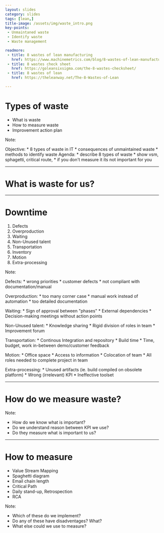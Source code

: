 ```yaml
---
layout: slides
category: slides
tags: [lean,]
title-image: /assets/img/waste_intro.png
key-points:
 - Unmaintaned waste
 - Identify waste
 - Waste management

readmore:
 - title: 8 wastes of lean manufacturing
   href: https://www.machinemetrics.com/blog/8-wastes-of-lean-manufacturing
 - title: 8 wastes check sheet
   href: https://goleansixsigma.com/the-8-wastes-checksheet/  
 - title: 8 wastes of lean
   href: https://theleanway.net/The-8-Wastes-of-Lean

---
```


# Types of waste

+ What is waste
+ How to measure waste
+ Improvement action plan

Note:

Objective:
    * 8 types of waste in IT
    * consequences of unmaintained waste
    * methods to identify waste
Agenda:
    * describe 8 types of waste
    * show vsm, sphagetti, critical route, 
    * if you don't measure it its not important for you



---

# What is waste for us?

---

# Downtime

1. Defects
2. Overproduction
3. Waiting
4. Non-Unused talent
5. Transportation
6. Inventory
7. Motion
8. Extra-processing

Note:

Defects: 
    * wrong priorities
    * customer defects
    * not compliant with documentation/manual

Overproduction: 
    * too many corner case
    * manual work instead of automation
    * too detailed documentation

Waiting: 
    * Sign of approval between "phases"
    * External dependencies
    * Decision-making meetings without action points

Non-Unused talent: 
    * Knowledge sharing
    * Rigid division of roles in team
    * Improvement forum

Transportation: 
    * Continous Integration and repository
    * Build time
    * Time, budget, work in-between demo/customer feedback

Motion: 
    * Office space
    * Access to information
    * Colocation of team
    * All roles needed to complete project in team

Extra-processing:
    * Unused artifacts (ie. build compiled on obsolete platform)
    * Wrong (irrelevant) KPI
    * Ineffective toolset

---

# How do we measure waste?

Note:

* How do we know what is important?
* Do we understand reason between KPI we use?
* Do they measure what is important to us?



---
# How to measure
- Value Stream Mapping
- Spaghetti diagram
- Email chain length
- Critical Path
- Daily stand-up, Retrospection
- RCA

Note:

* Which of these do we implement?
* Do any of these have disadventages? What?
* What else could we use to measure?
